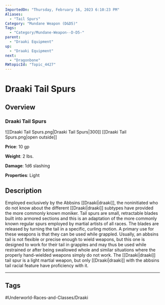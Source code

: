 ```yaml
---
ImportedOn: "Thursday, February 16, 2023 6:10:23 PM"
Aliases:
  - "Tail Spurs"
Category: "Mundane Weapon (D&D5)"
Tags:
  - "Category/Mundane-Weapon--D-D5-"
parent:
  - "Draaki Equipment"
up:
  - "Draaki Equipment"
next:
  - "Dragonbone"
RWtopicId: "Topic_4427"
---
```

# Draaki Tail Spurs
## Overview
### Draaki Tail Spurs
![[Draaki Tail Spurs.png|Draaki Tail Spurs|300]]
[[Draaki Tail Spurs.png|open outside]]

**Price**: 10 gp

**Weight**: 2 lbs.

**Damage**: 1d6 slashing

**Properties**: Light

## Description
Employed exclusively by the Abbsins [[Draaki|draaki]], the noninitiated who do not know about the different [[Draaki|draaki]] subtypes have provided the more commonly known moniker. Tail spurs are small, retractable blades built into armored sections and this is an adaptation of the more commonly known regular spurs employed by martial artists of all races. The blades are released by turning the tail in a specific, curling motion. A primary use for these weapons is that they can be used while grappled. Usually, an abbsins tail is not flexible or precise enough to wield weapons, but this one is designed to work for their tail in grapples and may thus be used while restrained or after being swallowed whole and similar situations where the properly hand-wielded weapons simply do not work. The [[Draaki|draaki]] tail spur is a light martial weapon, but only [[Draaki|draaki]] with the abbsins tail racial feature have proficiency with it.


---
## Tags
#Underworld-Races-and-Classes/Draaki

